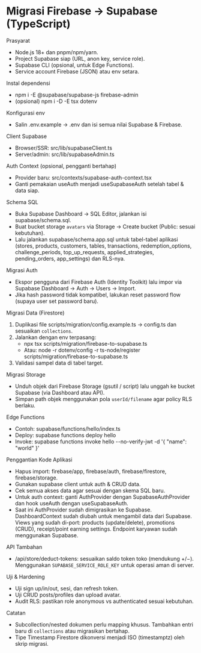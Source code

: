 # Migrasi Firebase → Supabase (TypeScript)

Prasyarat
- Node.js 18+ dan pnpm/npm/yarn.
- Project Supabase siap (URL, anon key, service role).
- Supabase CLI (opsional, untuk Edge Functions).
- Service account Firebase (JSON) atau env setara.

Instal dependensi
- npm i -E @supabase/supabase-js firebase-admin
- (opsional) npm i -D -E tsx dotenv

Konfigurasi env
- Salin .env.example → .env dan isi semua nilai Supabase & Firebase.

Client Supabase
- Browser/SSR: src/lib/supabaseClient.ts
- Server/admin: src/lib/supabaseAdmin.ts

Auth Context (opsional, pengganti bertahap)
- Provider baru: src/contexts/supabase-auth-context.tsx
- Ganti pemakaian useAuth menjadi useSupabaseAuth setelah tabel & data siap.

Schema SQL
- Buka Supabase Dashboard → SQL Editor, jalankan isi supabase/schema.sql.
- Buat bucket storage `avatars` via Storage → Create bucket (Public: sesuai kebutuhan).
 - Lalu jalankan supabase/schema.app.sql untuk tabel-tabel aplikasi (stores, products, customers, tables, transactions, redemption_options, challenge_periods, top_up_requests, applied_strategies, pending_orders, app_settings) dan RLS-nya.

Migrasi Auth
- Ekspor pengguna dari Firebase Auth (Identity Toolkit) lalu impor via Supabase Dashboard → Auth → Users → Import.
- Jika hash password tidak kompatibel, lakukan reset password flow (supaya user set password baru).

Migrasi Data (Firestore)
1) Duplikasi file scripts/migration/config.example.ts → config.ts dan sesuaikan `collections`.
2) Jalankan dengan env terpasang:
   - npx tsx scripts/migration/firebase-to-supabase.ts
   - Atau: node -r dotenv/config -r ts-node/register scripts/migration/firebase-to-supabase.ts
3) Validasi sampel data di tabel target.

Migrasi Storage
- Unduh objek dari Firebase Storage (gsutil / script) lalu unggah ke bucket Supabase (via Dashboard atau API).
- Simpan path objek menggunakan pola `userId/filename` agar policy RLS berlaku.

Edge Functions
- Contoh: supabase/functions/hello/index.ts
- Deploy: supabase functions deploy hello
- Invoke: supabase functions invoke hello --no-verify-jwt -d '{ "name": "world" }'

Penggantian Kode Aplikasi
- Hapus import: firebase/app, firebase/auth, firebase/firestore, firebase/storage.
- Gunakan supabase client untuk auth & CRUD data.
- Cek semua akses data agar sesuai dengan skema SQL baru.
 - Untuk auth context: ganti AuthProvider dengan SupabaseAuthProvider dan hook useAuth dengan useSupabaseAuth.
 - Saat ini AuthProvider sudah dimigrasikan ke Supabase. DashboardContext sudah diubah untuk mengambil data dari Supabase. Views yang sudah di-port: products (update/delete), promotions (CRUD), receipt/point earning settings. Endpoint karyawan sudah menggunakan Supabase.

API Tambahan
- /api/store/deduct-tokens: sesuaikan saldo token toko (mendukung +/−). Menggunakan `SUPABASE_SERVICE_ROLE_KEY` untuk operasi aman di server.

Uji & Hardening
- Uji sign up/in/out, sesi, dan refresh token.
- Uji CRUD posts/profiles dan upload avatar.
- Audit RLS: pastikan role anonymous vs authenticated sesuai kebutuhan.

Catatan
- Subcollection/nested dokumen perlu mapping khusus. Tambahkan entri baru di `collections` atau migrasikan bertahap.
- Tipe Timestamp Firestore dikonversi menjadi ISO (timestamptz) oleh skrip migrasi.
